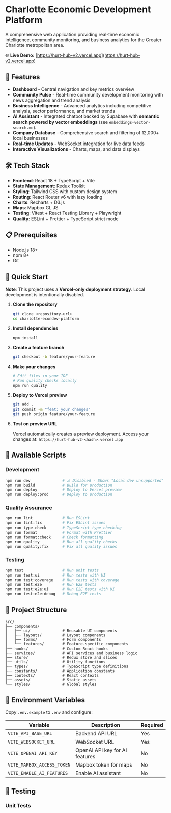 # Charlotte Economic Development Platform

A comprehensive web application providing real-time economic intelligence, community monitoring, and business analytics for the Greater Charlotte metropolitan area.

🌐 **Live Demo:** [https://hurt-hub-v2.vercel.app](https://hurt-hub-v2.vercel.app)

## 🚀 Features

- **Dashboard** - Central navigation and key metrics overview
- **Community Pulse** - Real-time community development monitoring with news aggregation and trend analysis
- **Business Intelligence** - Advanced analytics including competitive analysis, sector performance, and market trends
- **AI Assistant** - Integrated chatbot backed by Supabase with **semantic search powered by vector embeddings** (see `embeddings-vector-search.md`).
- **Company Database** - Comprehensive search and filtering of 12,000+ local businesses
- **Real-time Updates** - WebSocket integration for live data feeds
- **Interactive Visualizations** - Charts, maps, and data displays

## 🛠️ Tech Stack

- **Frontend**: React 18 + TypeScript + Vite
- **State Management**: Redux Toolkit
- **Styling**: Tailwind CSS with custom design system
- **Routing**: React Router v6 with lazy loading
- **Charts**: Recharts + D3.js
- **Maps**: Mapbox GL JS
- **Testing**: Vitest + React Testing Library + Playwright
- **Quality**: ESLint + Prettier + TypeScript strict mode

## 📋 Prerequisites

- Node.js 18+
- npm 8+
- Git

## 🔧 Quick Start

**Note**: This project uses a **Vercel-only deployment strategy**. Local development is intentionally disabled.

1. **Clone the repository**

   ```bash
   git clone <repository-url>
   cd charlotte-econdev-platform
   ```

2. **Install dependencies**

   ```bash
   npm install
   ```

3. **Create a feature branch**

   ```bash
   git checkout -b feature/your-feature
   ```

4. **Make your changes**

   ```bash
   # Edit files in your IDE
   # Run quality checks locally
   npm run quality
   ```

5. **Deploy to Vercel preview**

   ```bash
   git add .
   git commit -m "feat: your changes"
   git push origin feature/your-feature
   ```

6. **Test on preview URL**
   
   Vercel automatically creates a preview deployment.
   Access your changes at: `https://hurt-hub-v2-<hash>.vercel.app`

## 📜 Available Scripts

### Development

```bash
npm run dev              # ⚠️ Disabled - Shows "Local dev unsupported" message
npm run build            # Build for production
npm run deploy           # Deploy to Vercel preview
npm run deploy:prod      # Deploy to production
```

### Quality Assurance

```bash
npm run lint             # Run ESLint
npm run lint:fix         # Fix ESLint issues
npm run type-check       # TypeScript type checking
npm run format           # Format with Prettier
npm run format:check     # Check formatting
npm run quality          # Run all quality checks
npm run quality:fix      # Fix all quality issues
```

### Testing

```bash
npm test                 # Run unit tests
npm run test:ui          # Run tests with UI
npm run test:coverage    # Run tests with coverage
npm run test:e2e         # Run E2E tests
npm run test:e2e:ui      # Run E2E tests with UI
npm run test:e2e:debug   # Debug E2E tests
```

## 📁 Project Structure

```
src/
├── components/
│   ├── ui/              # Reusable UI components
│   ├── layouts/         # Layout components
│   ├── forms/           # Form components
│   └── features/        # Feature-specific components
├── hooks/               # Custom React hooks
├── services/            # API services and business logic
├── store/               # Redux store and slices
├── utils/               # Utility functions
├── types/               # TypeScript type definitions
├── constants/           # Application constants
├── contexts/            # React contexts
├── assets/              # Static assets
└── styles/              # Global styles
```

## 🔐 Environment Variables

Copy `.env.example` to `.env` and configure:

| Variable                   | Description                    | Required |
| -------------------------- | ------------------------------ | -------- |
| `VITE_API_BASE_URL`        | Backend API URL                | Yes      |
| `VITE_WEBSOCKET_URL`       | WebSocket URL                  | Yes      |
| `VITE_OPENAI_API_KEY`      | OpenAI API key for AI features | No       |
| `VITE_MAPBOX_ACCESS_TOKEN` | Mapbox token for maps          | No       |
| `VITE_ENABLE_AI_FEATURES`  | Enable AI assistant            | No       |

## 🧪 Testing

### Unit Tests

```
```